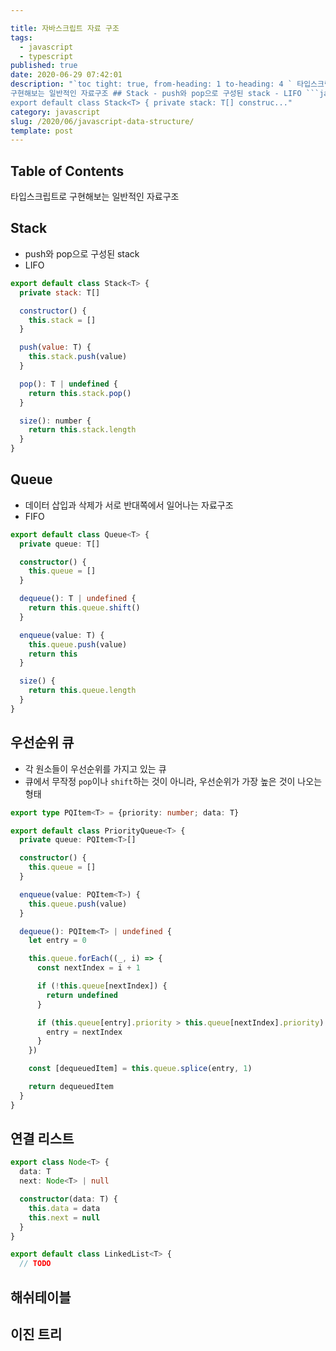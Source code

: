```yaml
---

title: 자바스크립트 자료 구조
tags:
  - javascript
  - typescript
published: true
date: 2020-06-29 07:42:01
description: "`toc tight: true, from-heading: 1 to-heading: 4 ` 타입스크립트로
구현해보는 일반적인 자료구조 ## Stack - push와 pop으로 구성된 stack - LIFO ```javascript
export default class Stack<T> { private stack: T[] construc..."
category: javascript
slug: /2020/06/javascript-data-structure/
template: post
---
```


## Table of Contents

타입스크립트로 구현해보는 일반적인 자료구조

## Stack

- push와 pop으로 구성된 stack
- LIFO

```javascript
export default class Stack<T> {
  private stack: T[]

  constructor() {
    this.stack = []
  }

  push(value: T) {
    this.stack.push(value)
  }

  pop(): T | undefined {
    return this.stack.pop()
  }

  size(): number {
    return this.stack.length
  }
}
```

## Queue

- 데이터 삽입과 삭제가 서로 반대쪽에서 일어나는 자료구조
- FIFO

```typescript
export default class Queue<T> {
  private queue: T[]

  constructor() {
    this.queue = []
  }

  dequeue(): T | undefined {
    return this.queue.shift()
  }

  enqueue(value: T) {
    this.queue.push(value)
    return this
  }

  size() {
    return this.queue.length
  }
}
```

## 우선순위 큐

- 각 원소들이 우선순위를 가지고 있는 큐
- 큐에서 무작정 `pop`이나 `shift`하는 것이 아니라, 우선순위가 가장 높은 것이 나오는 형태

```typescript
export type PQItem<T> = {priority: number; data: T}

export default class PriorityQueue<T> {
  private queue: PQItem<T>[]

  constructor() {
    this.queue = []
  }

  enqueue(value: PQItem<T>) {
    this.queue.push(value)
  }

  dequeue(): PQItem<T> | undefined {
    let entry = 0

    this.queue.forEach((_, i) => {
      const nextIndex = i + 1

      if (!this.queue[nextIndex]) {
        return undefined
      }

      if (this.queue[entry].priority > this.queue[nextIndex].priority) {
        entry = nextIndex
      }
    })

    const [dequeuedItem] = this.queue.splice(entry, 1)

    return dequeuedItem
  }
}
```

## 연결 리스트

```typescript
export class Node<T> {
  data: T
  next: Node<T> | null

  constructor(data: T) {
    this.data = data
    this.next = null
  }
}

export default class LinkedList<T> {
  // TODO
```

## 해쉬테이블

## 이진 트리
